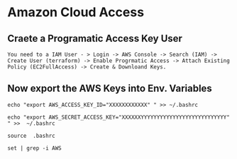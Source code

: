 # Amazon Cloud Access

## Craete a Programatic Access Key User

```
You need to a IAM User - > Login -> AWS Console -> Search (IAM) -> Create User (terraform) -> Enable Progrmatic Access -> Attach Existing Policy (EC2FullAccess) -> Create & Downloand Keys.

```

## Now export the AWS Keys into Env. Variables

```
echo "export AWS_ACCESS_KEY_ID="XXXXXXXXXXXX" " >> ~/.bashrc
```

```
echo "export AWS_SECRET_ACCESS_KEY="XXXXXXYYYYYYYYYYYYYYYYYYYYYYYYYYY" " >>  ~/.bashrc
```

```
source  .bashrc
```

```
set | grep -i AWS
```
